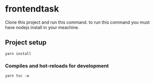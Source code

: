 # frontendtask

Clone this project and run this command. to run this command you must have nodejs install in your meachine.

## Project setup

```
yarn install
```

### Compiles and hot-reloads for development

```
yarn tsc -w
```
